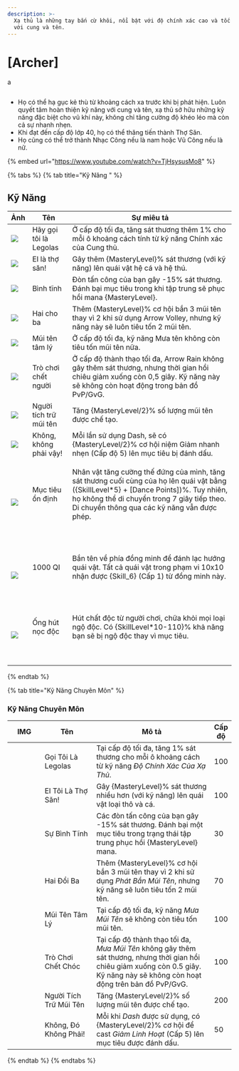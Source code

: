 ```yaml
---
description: >-
  Xạ thủ là những tay bắn cừ khôi, nổi bật với độ chính xác cao và tốc độ nhanh
  với cung và tên.
---
```


# \[Archer]

a

<figure><img src="../../.gitbook/assets/1Arqueiro.png" alt=""><figcaption></figcaption></figure>

* Họ có thể hạ gục kẻ thù từ khoảng cách xa trước khi bị phát hiện. Luôn quyết tâm hoàn thiện kỹ năng với cung và tên, xạ thủ sở hữu những kỹ năng đặc biệt cho vũ khí này, không chỉ tăng cường độ khéo léo mà còn cả sự nhanh nhẹn.
* Khi đạt đến cấp độ lớp 40, họ có thể thăng tiến thành Thợ Săn.
* Họ cũng có thể trở thành Nhạc Công nếu là nam hoặc Vũ Công nếu là nữ.

{% embed url="https://www.youtube.com/watch?v=TjHsysusMo8" %}

{% tabs %}
{% tab title="Kỹ Năng " %}
## **Kỹ Năng**

| Ảnh                                                                                                                                                                                                                                                                                                                                                            | Tên                                | Sự miêu tả                                                                                                                                                                                                                                               |
| -------------------------------------------------------------------------------------------------------------------------------------------------------------------------------------------------------------------------------------------------------------------------------------------------------------------------------------------------------------- | ---------------------------------- | -------------------------------------------------------------------------------------------------------------------------------------------------------------------------------------------------------------------------------------------------------- |
| ![](https://arkaik-asia.gitbook.io/~gitbook/image?url=https%3A%2F%2F1735100514-files.gitbook.io%2F%7E%2Ffiles%2Fv0%2Fb%2Fgitbook-x-prod.appspot.com%2Fo%2Fspaces%252FfA1d8I6XIBkJLUE5jZHm%252Fuploads%252FfzuhKL0BRday7auZtqYU%252F43a.png%3Falt%3Dmedia%26token%3D0ebc8448-0140-4d02-95c9-6d11b5bb797b\&width=300\&dpr=4\&quality=100\&sign=a6f0accb\&sv=2)   | Hãy gọi tôi là Legolas             | Ở cấp độ tối đa, tăng sát thương thêm 1% cho mỗi ô khoảng cách tính từ kỹ năng Chính xác của Cung thủ.                                                                                                                                                   |
| ![](https://arkaik-asia.gitbook.io/~gitbook/image?url=https%3A%2F%2F1735100514-files.gitbook.io%2F%7E%2Ffiles%2Fv0%2Fb%2Fgitbook-x-prod.appspot.com%2Fo%2Fspaces%252FfA1d8I6XIBkJLUE5jZHm%252Fuploads%252F1L7y6gZZTxHm9aZUZxa8%252F44a.png%3Falt%3Dmedia%26token%3Dbf69604e-624d-4e7e-b669-585a2cc2d5e6\&width=300\&dpr=4\&quality=100\&sign=124fd30f\&sv=2)   | EI là thợ săn!                     | Gây thêm {MasteryLevel}% sát thương (với kỹ năng) lên quái vật hệ cá và hệ thú.                                                                                                                                                                          |
| ![](https://arkaik-asia.gitbook.io/~gitbook/image?url=https%3A%2F%2F1735100514-files.gitbook.io%2F%7E%2Ffiles%2Fv0%2Fb%2Fgitbook-x-prod.appspot.com%2Fo%2Fspaces%252FfA1d8I6XIBkJLUE5jZHm%252Fuploads%252FnXkCHfWZihwT4ijmeAwa%252F45a.png%3Falt%3Dmedia%26token%3Dd67e13c2-89f4-41ec-852d-12a2177a642b\&width=300\&dpr=4\&quality=100\&sign=d5ff83bf\&sv=2)   | Bình tĩnh                          | Đòn tấn công của bạn gây -15% sát thương. Đánh bại mục tiêu trong khi tập trung sẽ phục hồi mana {MasteryLevel}.                                                                                                                                         |
| ![](https://arkaik-asia.gitbook.io/~gitbook/image?url=https%3A%2F%2F1735100514-files.gitbook.io%2F%7E%2Ffiles%2Fv0%2Fb%2Fgitbook-x-prod.appspot.com%2Fo%2Fspaces%252FfA1d8I6XIBkJLUE5jZHm%252Fuploads%252FAtsH9Y2adfgbCL0e9hY6%252F46a.png%3Falt%3Dmedia%26token%3D6d792a00-10f4-4db9-a9ae-f3fffedcb440\&width=300\&dpr=4\&quality=100\&sign=9a8d4d19\&sv=2)   | Hai cho ba                         | Thêm {MasteryLevel}% cơ hội bắn 3 mũi tên thay vì 2 khi sử dụng Arrow Volley, nhưng kỹ năng này sẽ luôn tiêu tốn 2 mũi tên.                                                                                                                              |
| ![](https://arkaik-asia.gitbook.io/~gitbook/image?url=https%3A%2F%2F1735100514-files.gitbook.io%2F%7E%2Ffiles%2Fv0%2Fb%2Fgitbook-x-prod.appspot.com%2Fo%2Fspaces%252FfA1d8I6XIBkJLUE5jZHm%252Fuploads%252FsLLYl7LY3NVEN7fTwN0O%252F47a.png%3Falt%3Dmedia%26token%3Dc715a84b-5767-4a06-9466-68b31a3fae93\&width=300\&dpr=4\&quality=100\&sign=a88d1cf1\&sv=2)   | Mũi tên tâm lý                     | Ở cấp độ tối đa, kỹ năng Mưa tên không còn tiêu tốn mũi tên nữa.                                                                                                                                                                                         |
| ![](https://arkaik-asia.gitbook.io/~gitbook/image?url=https%3A%2F%2F1735100514-files.gitbook.io%2F%7E%2Ffiles%2Fv0%2Fb%2Fgitbook-x-prod.appspot.com%2Fo%2Fspaces%252FfA1d8I6XIBkJLUE5jZHm%252Fuploads%252FsLLYl7LY3NVEN7fTwN0O%252F47a.png%3Falt%3Dmedia%26token%3Dc715a84b-5767-4a06-9466-68b31a3fae93\&width=300\&dpr=4\&quality=100\&sign=a88d1cf1\&sv=2)   | Trò chơi chết người                | Ở cấp độ thành thạo tối đa, Arrow Rain không gây thêm sát thương, nhưng thời gian hồi chiêu giảm xuống còn 0,5 giây. Kỹ năng này sẽ không còn hoạt động trong bản đồ PvP/GvG.                                                                            |
| ![](https://arkaik-asia.gitbook.io/~gitbook/image?url=https%3A%2F%2F1735100514-files.gitbook.io%2F%7E%2Ffiles%2Fv0%2Fb%2Fgitbook-x-prod.appspot.com%2Fo%2Fspaces%252FfA1d8I6XIBkJLUE5jZHm%252Fuploads%252FdzJHwFfAGpq5dT72CyPi%252F147a.png%3Falt%3Dmedia%26token%3Da3cf11ef-5e15-4ce1-b78f-e34a88c31d76\&width=300\&dpr=4\&quality=100\&sign=a133be93\&sv=2)  | Người tích trữ mũi tên             | Tăng {MasteryLevel/2}% số lượng mũi tên được chế tạo.                                                                                                                                                                                                    |
| ![](https://arkaik-asia.gitbook.io/~gitbook/image?url=https%3A%2F%2F1735100514-files.gitbook.io%2F%7E%2Ffiles%2Fv0%2Fb%2Fgitbook-x-prod.appspot.com%2Fo%2Fspaces%252FfA1d8I6XIBkJLUE5jZHm%252Fuploads%252FbkvkEQWSx5AazRCYUwCq%252F762a.png%3Falt%3Dmedia%26token%3Db99c08f4-0816-4173-9588-1bfb5a808361\&width=300\&dpr=4\&quality=100\&sign=95b221db\&sv=2)  | Không, không phải vậy!             | Mỗi lần sử dụng Dash, sẽ có {MasteryLevel/2}% cơ hội niệm Giảm nhanh nhẹn (Cấp độ 5) lên mục tiêu bị đánh dấu.                                                                                                                                           |
| ![](https://arkaik-asia.gitbook.io/~gitbook/image?url=https%3A%2F%2F1735100514-files.gitbook.io%2F%7E%2Ffiles%2Fv0%2Fb%2Fgitbook-x-prod.appspot.com%2Fo%2Fspaces%252FfA1d8I6XIBkJLUE5jZHm%252Fuploads%252FNGdSKt7GThbpqDbm4CLY%252F764aa.png%3Falt%3Dmedia%26token%3D4cdeee28-b353-481f-9cdd-f706c3cb5970\&width=300\&dpr=4\&quality=100\&sign=706fcfdd\&sv=2) | <p>Mục tiêu ổn định</p><p><br></p> | <p>Nhân vật tăng cường thế đứng của mình, tăng sát thương cuối cùng của họ lên quái vật bằng ({SkillLevel*5} + [Dance Points])%. Tuy nhiên, họ không thể di chuyển trong 7 giây tiếp theo. Di chuyển thông qua các kỹ năng vẫn được phép.</p><p><br></p> |
| ![](https://arkaik-asia.gitbook.io/~gitbook/image?url=https%3A%2F%2F1735100514-files.gitbook.io%2F%7E%2Ffiles%2Fv0%2Fb%2Fgitbook-x-prod.appspot.com%2Fo%2Fspaces%252FfA1d8I6XIBkJLUE5jZHm%252Fuploads%252Fk5rsPF7FB8PXGNehSCDq%252F765a.png%3Falt%3Dmedia%26token%3Da64743ae-aa12-413d-b784-e0e742e3893b\&width=300\&dpr=4\&quality=100\&sign=63d6bb0e\&sv=2)  | <p>1000 QI</p><p><br></p>          | <p>Bắn tên về phía đồng minh để đánh lạc hướng quái vật. Tất cả quái vật trong phạm vi 10x10 nhận được {Skill_6} (Cấp 1) từ đồng minh này.</p><p><br></p>                                                                                                |
| ![](https://arkaik-asia.gitbook.io/~gitbook/image?url=https%3A%2F%2F1735100514-files.gitbook.io%2F%7E%2Ffiles%2Fv0%2Fb%2Fgitbook-x-prod.appspot.com%2Fo%2Fspaces%252FfA1d8I6XIBkJLUE5jZHm%252Fuploads%252Fa3hed29pFCCQVZBfS9yu%252F766a.png%3Falt%3Dmedia%26token%3Db2a2d590-1772-4c85-844d-572140240d01\&width=300\&dpr=4\&quality=100\&sign=27427c33\&sv=2)  | <p>Ống hút nọc độc</p><p><br></p>  | <p>Hút chất độc từ người chơi, chữa khỏi mọi loại ngộ độc. Có {SkillLevel*10-110}% khả năng bạn sẽ bị ngộ độc thay vì mục tiêu.</p><p><a href="https://arkaik-asia.gitbook.io/wiki/jobs/class-guides/swordman"><br></a></p>                              |


{% endtab %}

{% tab title="Kỹ Năng Chuyên Môn" %}
### Kỹ Năng Chuyên Môn

<table><thead><tr><th width="82">IMG</th><th width="133">Tên</th><th width="330">Mô tả</th><th>Cấp độ</th></tr></thead><tbody><tr><td><img src="../../.gitbook/assets/43a.png" alt=""></td><td>Gọi Tôi Là Legolas</td><td>Tại cấp độ tối đa, tăng 1% sát thương cho mỗi ô khoảng cách từ kỹ năng <em>Độ Chính Xác Của Xạ Thủ</em>.</td><td>100</td></tr><tr><td><img src="../../.gitbook/assets/44a.png" alt=""></td><td>EI Tôi Là Thợ Săn!</td><td>Gây {MasteryLevel}% sát thương nhiều hơn (với kỹ năng) lên quái vật loại thô và cá.</td><td>100</td></tr><tr><td><img src="../../.gitbook/assets/45a.png" alt=""></td><td>Sự Bình Tĩnh</td><td>Các đòn tấn công của bạn gây -15% sát thương. Đánh bại một mục tiêu trong trạng thái tập trung phục hồi {MasteryLevel} mana.</td><td>30</td></tr><tr><td><img src="../../.gitbook/assets/46a.png" alt=""></td><td>Hai Đổi Ba</td><td>Thêm {MasteryLevel}% cơ hội bắn 3 mũi tên thay vì 2 khi sử dụng <em>Phát Bắn Mũi Tên</em>, nhưng kỹ năng sẽ luôn tiêu tốn 2 mũi tên.</td><td>70</td></tr><tr><td><img src="../../.gitbook/assets/47a.png" alt=""></td><td>Mũi Tên Tâm Lý</td><td>Tại cấp độ tối đa, kỹ năng <em>Mưa Mũi Tên</em> sẽ không còn tiêu tốn mũi tên.</td><td>100</td></tr><tr><td><img src="../../.gitbook/assets/47a.png" alt=""></td><td>Trò Chơi Chết Chóc</td><td>Tại cấp độ thành thạo tối đa, <em>Mưa Mũi Tên</em> không gây thêm sát thương, nhưng thời gian hồi chiêu giảm xuống còn 0.5 giây. Kỹ năng này sẽ không còn hoạt động trên bản đồ PvP/GvG.</td><td>100</td></tr><tr><td><img src="../../.gitbook/assets/147a.png" alt=""></td><td>Người Tích Trữ Mũi Tên</td><td>Tăng {MasteryLevel/2}% số lượng mũi tên được chế tạo.</td><td>200</td></tr><tr><td><img src="../../.gitbook/assets/762a.png" alt=""></td><td>Không, Đó Không Phải!</td><td>Mỗi khi <em>Dash</em> được sử dụng, có {MasteryLevel/2}% cơ hội để cast <em>Giảm Linh Hoạt</em> (Cấp 5) lên mục tiêu được đánh dấu.</td><td>50</td></tr></tbody></table>
{% endtab %}
{% endtabs %}


